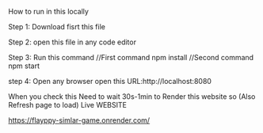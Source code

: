 How to run in this locally 

Step 1:
Download fisrt this file 

Step 2:
open this file in any code editor

Step 3:
Run this command
 //First command
  npm install
 //Second command
  npm start

step 4:
Open any browser 
open this URL:http://localhost:8080

When you check this 
Need to wait 30s-1min to Render this website so (Also Refresh page to load) 
Live WEBSITE 

https://flayppy-simlar-game.onrender.com/

